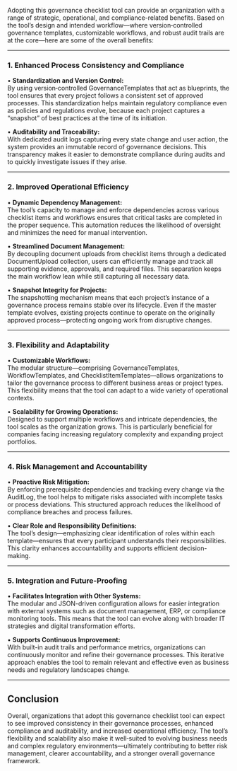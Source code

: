 Adopting this governance checklist tool can provide an organization with a range of strategic, operational, and compliance-related benefits. Based on the tool’s design and intended workflow—where version‑controlled governance templates, customizable workflows, and robust audit trails are at the core—here are some of the overall benefits:

---

### 1. Enhanced Process Consistency and Compliance

• **Standardization and Version Control:**  
By using version‑controlled GovernanceTemplates that act as blueprints, the tool ensures that every project follows a consistent set of approved processes. This standardization helps maintain regulatory compliance even as policies and regulations evolve, because each project captures a “snapshot” of best practices at the time of its initiation.

• **Auditability and Traceability:**  
With dedicated audit logs capturing every state change and user action, the system provides an immutable record of governance decisions. This transparency makes it easier to demonstrate compliance during audits and to quickly investigate issues if they arise.

---

### 2. Improved Operational Efficiency

• **Dynamic Dependency Management:**  
The tool’s capacity to manage and enforce dependencies across various checklist items and workflows ensures that critical tasks are completed in the proper sequence. This automation reduces the likelihood of oversight and minimizes the need for manual intervention.

• **Streamlined Document Management:**  
By decoupling document uploads from checklist items through a dedicated DocumentUpload collection, users can efficiently manage and track all supporting evidence, approvals, and required files. This separation keeps the main workflow lean while still capturing all necessary data.

• **Snapshot Integrity for Projects:**  
The snapshotting mechanism means that each project’s instance of a governance process remains stable over its lifecycle. Even if the master template evolves, existing projects continue to operate on the originally approved process—protecting ongoing work from disruptive changes.

---

### 3. Flexibility and Adaptability

• **Customizable Workflows:**  
The modular structure—comprising GovernanceTemplates, WorkflowTemplates, and ChecklistItemTemplates—allows organizations to tailor the governance process to different business areas or project types. This flexibility means that the tool can adapt to a wide variety of operational contexts.

• **Scalability for Growing Operations:**  
Designed to support multiple workflows and intricate dependencies, the tool scales as the organization grows. This is particularly beneficial for companies facing increasing regulatory complexity and expanding project portfolios.

---

### 4. Risk Management and Accountability

• **Proactive Risk Mitigation:**  
By enforcing prerequisite dependencies and tracking every change via the AuditLog, the tool helps to mitigate risks associated with incomplete tasks or process deviations. This structured approach reduces the likelihood of compliance breaches and process failures.

• **Clear Role and Responsibility Definitions:**  
The tool’s design—emphasizing clear identification of roles within each template—ensures that every participant understands their responsibilities. This clarity enhances accountability and supports efficient decision-making.

---

### 5. Integration and Future-Proofing

• **Facilitates Integration with Other Systems:**  
The modular and JSON-driven configuration allows for easier integration with external systems such as document management, ERP, or compliance monitoring tools. This means that the tool can evolve along with broader IT strategies and digital transformation efforts.

• **Supports Continuous Improvement:**  
With built-in audit trails and performance metrics, organizations can continuously monitor and refine their governance processes. This iterative approach enables the tool to remain relevant and effective even as business needs and regulatory landscapes change.

---

## Conclusion

Overall, organizations that adopt this governance checklist tool can expect to see improved consistency in their governance processes, enhanced compliance and auditability, and increased operational efficiency. The tool’s flexibility and scalability also make it well‑suited to evolving business needs and complex regulatory environments—ultimately contributing to better risk management, clearer accountability, and a stronger overall governance framework.